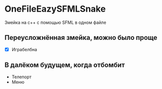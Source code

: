# OneFileEazySFMLSnake
Змейка на с++ с помощью SFML в одном файле

## Переусложнённая змейка, можно было проще

- [X] Играбелбна

## В далёком будущем, когда отбомбит
- Телепорт
- Меню
